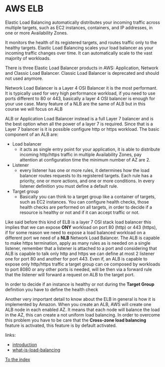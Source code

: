 # AWS ELB

Elastic Load Balancing automatically distributes your incoming traffic across multiple targets, such as EC2 instances,
containers, and IP addresses, in one or more Availability Zones.

It monitors the health of its registered targets, and routes traffic only to the healthy targets. Elastic Load Balancing
scales your load balancer as your incoming traffic changes over time. It can automatically scale to the vast majority of
workloads.

There is three Elastic Load Balancer products in AWS: Application, Network and Classic Load Balancer. Classic Load
Balancer is deprecated and should not used anymore.

Network Load Balancer is a Layer 4 OSI Balancer it is the most performant. It is typically used for very high
performance workload, if you need to use ports different to 80 or 443, basically a layer 4 OSI balancer is enough for your
use case. Many feature of a NLB are the same of ALB but in this course we will focus on ALB

ALB or Application Load Balancer instead is a full Layer 7 balancer and is the best option when all the power of a layer
7 is required. Since that is a Layer 7 balancer is it is possible configure http or https workload. The basic component
of an ALB are:

- Load balancer
    - it acts as single entry point for your application, it is able to distribute incoming http/https traffic in
      multiple Availability Zones, pay attention at configuration time the minimum number of AZ are 2.
- Listener
    - every listener has one or more rules, it determines how the load balancer routes requests to its registered
      targets. Each rule has a priority, one or more actions, and one or more conditions. In every listener definition
      you must define a default rule.
- Target group
    - Basically you can think to a target group like a container of targets, such as EC2 instances. You can configure
      health checks, those health checks are performed on all targets, in order to decide if a resource is healthy or
      not and if it can accept traffic or not.

Like said before this kind of ELB is a layer 7 OSI stack load balancer this implies that we can expose **ONY** workload
on port 80 (http) or 443 (https), if for some reason we need to expose a load balanced workload on a different port we
need of a **NLB** Network Load Balancer. The ALB is capable to make https termination, apply as many rules as is needed
on a single listener, remember that a listener is attached to a port and considering that ALB is capable to talk only
http and https we can define at most 2 listener one for port 80 and another for port 443. Even if, an ALB is capable to
expose only http/https traffic a target group can ce composed by workloads to port 8080 or any other ports is needed,
will be then via a forward rule that the listener will forward a request on ALB to the target port.

In order to decide if an instance is healthy or not during the **Target Group** definition you have to define the health check

Another very important detail to know about the ELB in general is how it is implemented by Amazon. 
When you create an ALB, AWS will create one ALB node in each enabled AZ. It means that each node will balance the load in the AZ, 
this can create a not uniform load balancing. In order to overcome this problem you have to be care that the **Cross-zone load balancing** 
feature is activated, this feature is by default activated. 

links:

- [introduction](https://docs.aws.amazon.com/elasticloadbalancing/latest/application/introduction.html)
- [what-is-load-balancing](https://docs.aws.amazon.com/elasticloadbalancing/latest/userguide/what-is-load-balancing.html)
  

[To the index](https://github.com/mrFlick72/aws_course/blob/main/README.md)